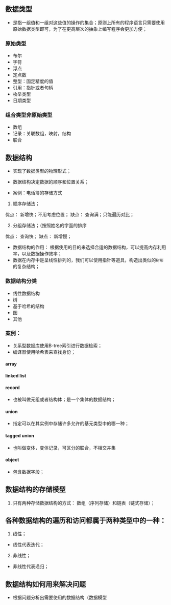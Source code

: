 ## 数据类型

* 是指一组值和一组对这些值的操作的集合；原则上所有的程序语言只需要使用原始数据类型即可，为了在更高层次的抽象上编写程序会更加方便；

### 原始类型
* 布尔
* 字符
* 浮点
* 定点数
* 整型：固定精度的值
* 引用：指针或者句柄
* 枚举类型
* 日期类型

### 组合类型非原始类型
* 数组
* 记录：关联数组，映射，结构
* 联合

## 数据结构

* 实现了数据类型的物理形式；

* 数据结构决定数据的顺序和位置关系；

* 案例：电话簿的存储方式

1. 顺序存储法；

优点： 新增快；不用考虑位置；
缺点： 查询满；只能遍历对比；

2. 分组存储法；（按照姓名的字面的排序

优点： 查询快；
缺点： 新增慢；

* 数据结构的作用： 根据使用的目的来选择合适的数据结构，可以提高内存利用率，以及数据操作效率；
* 数据在内存中是呈线性排列的，我们可以使用指针等道具，构造出类似的`树形`的复杂结构；

### 数据结构分类

* 线性数据结构
* 树
* 基于哈希的结构
* 图
* 其他

### 案例：

* 关系型数据库使用B-tree索引进行数据检索；
* 编译器使用哈希表来查找身份；

#### array

#### linked list

#### record

* 也被叫做元组或者结构体；是一个集体的数据结构；

#### union

* 指定可以在其实例中存储许多允许的基元类型中的哪一种；

#### tagged union

* 也叫做变体，变体记录，可区分的联合，不相交并集

#### object

* 包含数据字段；


## 数据结构的存储模型

1. 只有两种存储数据结构的方式： 数组（序列存储）和链表（链式存储）；

## 各种数据结构的遍历和访问都属于两种类型中的一种：

1. 线性；

* 线性代表迭代；

2. 非线性；

* 非线性代表递归；

## 数据结构如何用来解决问题

* 根据问题分析出需要使用的数据结构（数据模型